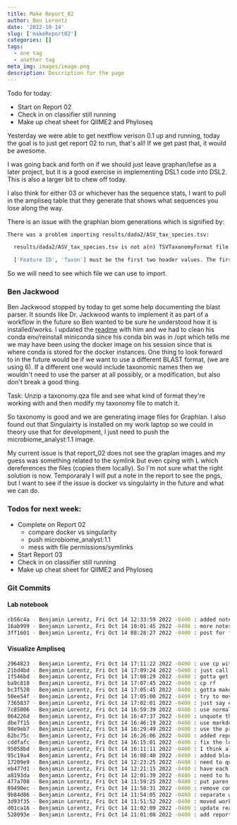 ```yaml
---
title: Make Report_02
author: Ben Lorentz
date: '2022-10-14'
slug: ['makeReport02']
categories: []
tags:
  - one tag
  - another tag
meta_img: images/image.png
description: Description for the page
---
```


Todo for today:

- Start on Report 02
- Check in on classifier still running
- Make up cheat sheet for QIIME2 and Phyloseq

Yesterday we were able to get nextflow verison 0.1 up and running, today the goal is to just get report 02 to run, that's all! If we get past that, it would be awesome.

I was going back and forth on if we should just leave graphan/lefse as a later project, but it is a good exercise in implementing DSL1 code into DSL2. This is also a larger bit to chew off today. 

I also think for either 03 or whichever has the sequence stats, I want to pull in the ampliseq table that they generate that shows what sequences you lose along the way. 

There is an issue with the graphlan biom generations which is signified by:
```bash
There was a problem importing results/dada2/ASV_tax_species.tsv:

  results/dada2/ASV_tax_species.tsv is not a(n) TSVTaxonomyFormat file:

  ['Feature ID', 'Taxon'] must be the first two header values. The first two header values provided are: ['ASV_ID', 'Domain'] (on line 1).
```

So we will need to see which file we can use to import.

### Ben Jackwood 

Ben Jackwood stopped by today to get some help documenting the blast parser. It sounds like Dr. Jackwood wants to implement it as part of a workflow in the future so Ben wanted to be sure he understood how it is installed/works. I updated the [readme](https://github.com/lorentzben/jackwood_blast_parser/blob/main/README.md) with him and we had to clean his conda env/reinstall miniconda since his conda bin was in /opt which tells me we may have been using the docker image on his session since that is where conda is stored for the docker instances. One thing to look forward to in the future would be if we want to use a different BLAST format, (we are using 6). If a different one would include taxonomic names then we wouldn't need to use the parser at all possibly, or a modification, but also don't break a good thing.

Task: Unzip a taxonomy.qza file and see what kind of format they're working with and then modify my taxonomy file to match it. 

So taxonomy is good and we are generating image files for Graphlan. I also found out that Singulairty is installed on my work laptop so we could in theory use that for development, I just need to push the microbiome_analyst:1.1 image.

My current issue is that report_02 does not see the graplan images and my guess was something related to the symlink but even cping with L which dereferences the files (copies them locally). So I'm not sure what the right solution is now. Temporaraly I will put a note in the report to see the pngs, but I want to see if the issue is docker vs singulairty in the future and what we can do. 

### Todos for next week: 
- Complete on Report 02
  - compare docker vs singularity 
  - push microbiome_analyst:1.1
  - mess with file permissions/symlinks 
- Start Report 03
- Check in on classifier still running
- Make up cheat sheet for QIIME2 and Phyloseq

### Git Commits 

#### Lab notebook

```bash
cb56c4a - Benjamin Lorentz, Fri Oct 14 12:33:59 2022 -0400 : added notes for graphalan biom file formatting
16ab999 - Benjamin Lorentz, Fri Oct 14 10:01:45 2022 -0400 : more notes for friday morning
3ff1601 - Benjamin Lorentz, Fri Oct 14 08:28:27 2022 -0400 : post for friday
```

#### Visualize Ampliseq

```bash
2964823 - Benjamin Lorentz, Fri Oct 14 17:11:22 2022 -0400 : use cp with the dereferecne
21bd4bd - Benjamin Lorentz, Fri Oct 14 17:09:24 2022 -0400 : just call it phy_trees
1f546bd - Benjamin Lorentz, Fri Oct 14 17:08:29 2022 -0400 : gotta get my stars right
ba9c818 - Benjamin Lorentz, Fri Oct 14 17:07:45 2022 -0400 : cp rf
bc3f520 - Benjamin Lorentz, Fri Oct 14 17:05:45 2022 -0400 : gotta make a dir
50ee54f - Benjamin Lorentz, Fri Oct 14 17:05:00 2022 -0400 : try to move files locally before knit
7365837 - Benjamin Lorentz, Fri Oct 14 17:02:01 2022 -0400 : just say error = False
7c85006 - Benjamin Lorentz, Fri Oct 14 16:59:39 2022 -0400 : use normalize path to see if that helps
064226d - Benjamin Lorentz, Fri Oct 14 16:47:37 2022 -0400 : unquote the path
dbe7f15 - Benjamin Lorentz, Fri Oct 14 16:46:19 2022 -0400 : use markdown formatting as opposed to sorted
98e9eb7 - Benjamin Lorentz, Fri Oct 14 16:29:49 2022 -0400 : use the proper name for the report
62bc75c - Benjamin Lorentz, Fri Oct 14 16:26:06 2022 -0400 : added report channel
cddfafc - Benjamin Lorentz, Fri Oct 14 16:15:01 2022 -0400 : fix the lorentzb/lorentzb
95058bd - Benjamin Lorentz, Fri Oct 14 16:11:11 2022 -0400 : I think all the channels are connected correctly
95c19a4 - Benjamin Lorentz, Fri Oct 14 16:08:40 2022 -0400 : added block to format taxonomy file
17209e9 - Benjamin Lorentz, Fri Oct 14 12:23:25 2022 -0400 : need to quote out the qza generation files
eb477d1 - Benjamin Lorentz, Fri Oct 14 12:21:15 2022 -0400 : have each step check for docker or singularity image
a8193da - Benjamin Lorentz, Fri Oct 14 12:01:39 2022 -0400 : need to have enough inputs for generate biom graphlan
477a708 - Benjamin Lorentz, Fri Oct 14 11:59:25 2022 -0400 : put paren around outputs
89490ec - Benjamin Lorentz, Fri Oct 14 11:58:31 2022 -0400 : remove comma in generate biom for graphlan that was not nessecary
9b84d86 - Benjamin Lorentz, Fri Oct 14 11:54:05 2022 -0400 : separate workflow and bracket
3d93f35 - Benjamin Lorentz, Fri Oct 14 11:51:52 2022 -0400 : moved workflow to bottom
d01ca16 - Benjamin Lorentz, Fri Oct 14 11:02:09 2022 -0400 : update readme
528093e - Benjamin Lorentz, Fri Oct 14 11:01:08 2022 -0400 : add report 02 files, and two chunks to generate graphlan phylogenetic trees
```
